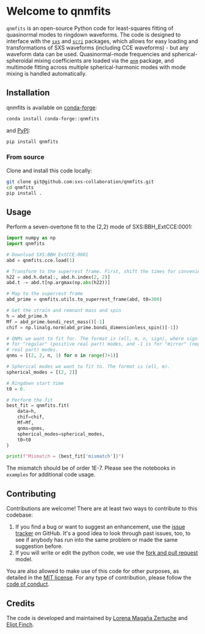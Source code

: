 # Welcome to qnmfits

`qnmfits` is an open-source Python code for least-squares fitting of quasinormal modes to ringdown waveforms.
The code is designed to interface with the [`sxs`](https://github.com/sxs-collaboration/sxs) and [`scri`](https://github.com/moble/scri) packages, which allows for easy loading and transformations of SXS waveforms (including CCE waveforms) - but any waveform data can be used.
Quasinormal-mode frequencies and spherical-spheroidal mixing coefficients are loaded via the [`qnm`](https://github.com/duetosymmetry/qnm) package, and multimode fitting across multiple spherical-harmonic modes with mode mixing is handled automatically.
<!-- Additionally, it is equipped with a 'greedy' algorithm that picks the most important modes to model based on their power contribution to the residual between numerical and model waveforms.  -->

## Installation

qnmfits is available on [conda-forge](https://anaconda.org/conda-forge/qnmfits):

```bash
conda install conda-forge::qnmfits
```

 and [PyPI](https://pypi.org/project/qnmfits/):

```bash
pip install qnmfits
```

### From source

Clone and install this code locally:

```bash
git clone git@github.com:sxs-collaboration/qnmfits.git
cd qnmfits
pip install .
```

<!-- ## Documentation

Automatically-generated API documentation is available on [Read the Docs: qnmfits](https://qnmfits.readthedocs.io/). -->

## Usage

Perform a seven-overtone fit to the (2,2) mode of SXS:BBH_ExtCCE:0001:

```python
import numpy as np
import qnmfits

# Download SXS:BBH_ExtCCE:0001
abd = qnmfits.cce.load(1)

# Transform to the superrest frame. First, shift the times for convenience:
h22 = abd.h.data[:, abd.h.index(2, 2)]
abd.t -= abd.t[np.argmax(np.abs(h22))]

# Map to the superrest frame
abd_prime = qnmfits.utils.to_superrest_frame(abd, t0=300)

# Get the strain and remnant mass and spin
h = abd_prime.h
Mf = abd_prime.bondi_rest_mass()[-1]
chif = np.linalg.norm(abd_prime.bondi_dimensionless_spin()[-1])

# QNMs we want to fit for. The format is (ell, m, n, sign), where sign is +1
# for "regular" (positive real part) modes, and -1 is for "mirror" (negative
# real part) modes.
qnms = [(2, 2, n, 1) for n in range(7+1)]

# Spherical modes we want to fit to. The format is (ell, m).
spherical_modes = [(2, 2)]

# Ringdown start time
t0 = 0.

# Perform the fit
best_fit = qnmfits.fit(
    data=h,
    chif=chif,
    Mf=Mf,
    qnms=qnms,
    spherical_modes=spherical_modes,
    t0=t0
)

print(f"Mismatch = {best_fit['mismatch']}")
```

The mismatch should be of order 1E-7.
Please see the notebooks in `examples` for additional code usage.

## Contributing

Contributions are welcome! There are at least two ways to contribute to this codebase:

1. If you find a bug or want to suggest an enhancement, use the [issue tracker](https://github.com/sxs-collaboration/qnmfits/issues) on GitHub. It's a good idea to look through past issues, too, to see if anybody has run into the same problem or made the same suggestion before.
2. If you will write or edit the python code, we use the [fork and pull request](https://help.github.com/articles/creating-a-pull-request-from-a-fork/) model.

You are also allowed to make use of this code for other purposes, as detailed in the [MIT license](LICENSE). For any type of contribution, please follow the [code of conduct](CODE_OF_CONDUCT.md).

<!-- ## Citing this code

If this package contributes to a project that leads to a publication,
please acknowledge this by citing the `qnmfits` article in. -->

## Credits

The code is developed and maintained by [Lorena Magaña Zertuche](https://github.com/lmagana3) and [Eliot Finch](https://github.com/eliotfinch).

